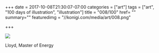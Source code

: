 +++
date = 2017-10-08T21:30:07-07:00
categories = ["art"]
tags = ["art", "100 days of illustration", "illustration"]
title = "008/100"
href= ""
summary=""
featuredimg = "//konigi.com/media/art/008.png"

+++

<img src="//konigi.com/media/art/008.png" />

Lloyd, Master of Energy
